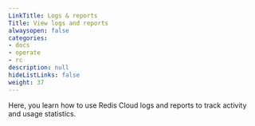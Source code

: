 ```yaml
---
LinkTitle: Logs & reports
Title: View logs and reports
alwaysopen: false
categories:
- docs
- operate
- rc
description: null
hideListLinks: false
weight: 37
---
```


Here, you learn how to use Redis Cloud logs and reports to track activity and usage statistics. 
